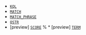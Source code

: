 * [`KQL`](../../functions-operators/search-functions.md#esql-kql)
* [`MATCH`](../../functions-operators/search-functions.md#esql-match)
* [`MATCH_PHRASE`](../../functions-operators/search-functions.md#esql-match_phrase)
* [`QSTR`](../../functions-operators/search-functions.md#esql-qstr)
* [preview] [`SCORE`](../../functions-operators/search-functions.md#esql-score)
% * [preview] [`TERM`](../../functions-operators/search-functions.md#esql-term)
